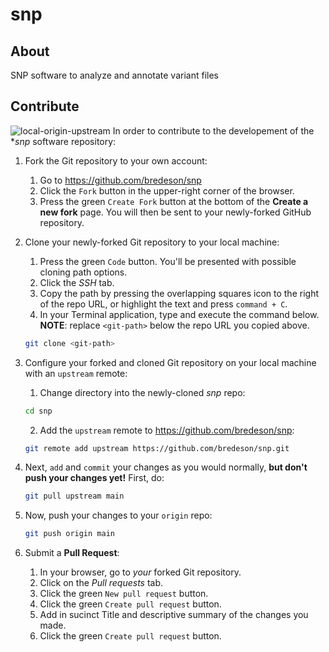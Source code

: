 # snp
## About
SNP software to analyze and annotate variant files

## Contribute
![local-origin-upstream](https://raw.githubusercontent.com/bredeson/snp/main/images/git-upstream.png)
In order to contribute to the developement of the **snp* software repository: 
1. Fork the Git repository to your own account:
    1. Go to https://github.com/bredeson/snp
    2. Click the `Fork` button in the upper-right corner of the browser.
    3. Press the green `Create Fork` button at the bottom of the **Create a new fork** page. You will then be sent to your newly-forked GitHub repository. 
  
2. Clone your newly-forked Git repository to your local machine:
    1. Press the green `Code` button. You'll be presented with possible cloning path options.
    2. Click the *SSH* tab.
    3. Copy the path by pressing the overlapping squares icon to the right of the repo URL, or highlight the text and press `command + C`.
    4. In your Terminal application, type and execute the command below. **NOTE**: replace `<git-path>` below the repo URL you copied above.
      ```bash
      git clone <git-path> 
      ```
    
3. Configure your forked and cloned Git repository on your local machine with an `upstream` remote:
    1. Change directory into the newly-cloned *snp* repo:
      ```bash
      cd snp
      ```
    
    2. Add the `upstream` remote to https://github.com/bredeson/snp:
      ```bash
      git remote add upstream https://github.com/bredeson/snp.git
      ```
    
4. Next, `add` and `commit` your changes as you would normally, **but don't push your changes yet!** First, do:
    ```bash
    git pull upstream main
    ```
    
5. Now, push your changes to your `origin` repo:
    ```bash
    git push origin main
    ```
    
6. Submit a **Pull Request**:
    1. In your browser, go to *your* forked Git repository.
    2. Click on the *Pull requests* tab.
    3. Click the green `New pull request` button.
    4. Click the green `Create pull request` button.
    5. Add in sucinct Title and descriptive summary of the changes you made.
    6. Click the green `Create pull request` button.
